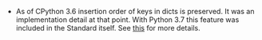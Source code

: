 * As of CPython 3.6 insertion order of keys in dicts is preserved. It was an implementation detail at that point. With Python 3.7 this feature was included in the Standard itself. See [this](https://stackoverflow.com/questions/39980323/are-dictionaries-ordered-in-python-3-6/39980744) for more details.